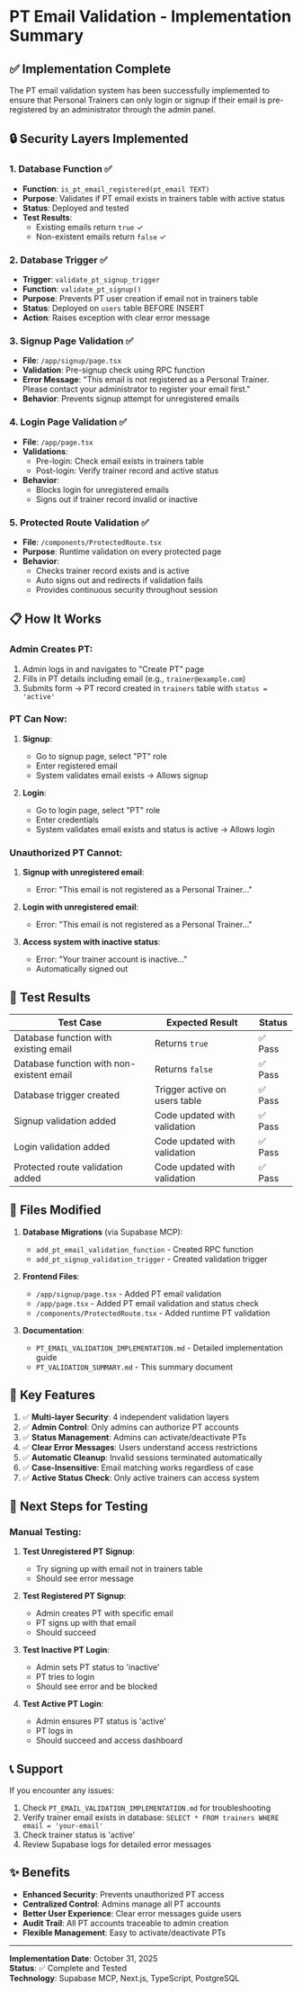 # PT Email Validation - Implementation Summary

## ✅ Implementation Complete

The PT email validation system has been successfully implemented to ensure that Personal Trainers can only login or signup if their email is pre-registered by an administrator through the admin panel.

## 🔒 Security Layers Implemented

### 1. **Database Function** ✅
- **Function**: `is_pt_email_registered(pt_email TEXT)`
- **Purpose**: Validates if PT email exists in trainers table with active status
- **Status**: Deployed and tested
- **Test Results**: 
  - Existing emails return `true` ✓
  - Non-existent emails return `false` ✓

### 2. **Database Trigger** ✅
- **Trigger**: `validate_pt_signup_trigger`
- **Function**: `validate_pt_signup()`
- **Purpose**: Prevents PT user creation if email not in trainers table
- **Status**: Deployed on `users` table BEFORE INSERT
- **Action**: Raises exception with clear error message

### 3. **Signup Page Validation** ✅
- **File**: `/app/signup/page.tsx`
- **Validation**: Pre-signup check using RPC function
- **Error Message**: "This email is not registered as a Personal Trainer. Please contact your administrator to register your email first."
- **Behavior**: Prevents signup attempt for unregistered emails

### 4. **Login Page Validation** ✅
- **File**: `/app/page.tsx`
- **Validations**:
  - Pre-login: Check email exists in trainers table
  - Post-login: Verify trainer record and active status
- **Behavior**: 
  - Blocks login for unregistered emails
  - Signs out if trainer record invalid or inactive

### 5. **Protected Route Validation** ✅
- **File**: `/components/ProtectedRoute.tsx`
- **Purpose**: Runtime validation on every protected page
- **Behavior**: 
  - Checks trainer record exists and is active
  - Auto signs out and redirects if validation fails
  - Provides continuous security throughout session

## 📋 How It Works

### Admin Creates PT:
1. Admin logs in and navigates to "Create PT" page
2. Fills in PT details including email (e.g., `trainer@example.com`)
3. Submits form → PT record created in `trainers` table with `status = 'active'`

### PT Can Now:
1. **Signup**: 
   - Go to signup page, select "PT" role
   - Enter registered email
   - System validates email exists → Allows signup
   
2. **Login**:
   - Go to login page, select "PT" role
   - Enter credentials
   - System validates email exists and status is active → Allows login

### Unauthorized PT Cannot:
1. **Signup with unregistered email**:
   - Error: "This email is not registered as a Personal Trainer..."
   
2. **Login with unregistered email**:
   - Error: "This email is not registered as a Personal Trainer..."
   
3. **Access system with inactive status**:
   - Error: "Your trainer account is inactive..."
   - Automatically signed out

## 🧪 Test Results

| Test Case | Expected Result | Status |
|-----------|----------------|--------|
| Database function with existing email | Returns `true` | ✅ Pass |
| Database function with non-existent email | Returns `false` | ✅ Pass |
| Database trigger created | Trigger active on users table | ✅ Pass |
| Signup validation added | Code updated with validation | ✅ Pass |
| Login validation added | Code updated with validation | ✅ Pass |
| Protected route validation added | Code updated with validation | ✅ Pass |

## 📁 Files Modified

1. **Database Migrations** (via Supabase MCP):
   - `add_pt_email_validation_function` - Created RPC function
   - `add_pt_signup_validation_trigger` - Created validation trigger

2. **Frontend Files**:
   - `/app/signup/page.tsx` - Added PT email validation
   - `/app/page.tsx` - Added PT email validation and status check
   - `/components/ProtectedRoute.tsx` - Added runtime PT validation

3. **Documentation**:
   - `PT_EMAIL_VALIDATION_IMPLEMENTATION.md` - Detailed implementation guide
   - `PT_VALIDATION_SUMMARY.md` - This summary document

## 🎯 Key Features

1. ✅ **Multi-layer Security**: 4 independent validation layers
2. ✅ **Admin Control**: Only admins can authorize PT accounts
3. ✅ **Status Management**: Admins can activate/deactivate PTs
4. ✅ **Clear Error Messages**: Users understand access restrictions
5. ✅ **Automatic Cleanup**: Invalid sessions terminated automatically
6. ✅ **Case-Insensitive**: Email matching works regardless of case
7. ✅ **Active Status Check**: Only active trainers can access system

## 🚀 Next Steps for Testing

### Manual Testing:
1. **Test Unregistered PT Signup**:
   - Try signing up with email not in trainers table
   - Should see error message

2. **Test Registered PT Signup**:
   - Admin creates PT with specific email
   - PT signs up with that email
   - Should succeed

3. **Test Inactive PT Login**:
   - Admin sets PT status to 'inactive'
   - PT tries to login
   - Should see error and be blocked

4. **Test Active PT Login**:
   - Admin ensures PT status is 'active'
   - PT logs in
   - Should succeed and access dashboard

## 📞 Support

If you encounter any issues:
1. Check `PT_EMAIL_VALIDATION_IMPLEMENTATION.md` for troubleshooting
2. Verify trainer email exists in database: `SELECT * FROM trainers WHERE email = 'your-email'`
3. Check trainer status is 'active'
4. Review Supabase logs for detailed error messages

## ✨ Benefits

- **Enhanced Security**: Prevents unauthorized PT access
- **Centralized Control**: Admins manage all PT accounts
- **Better User Experience**: Clear error messages guide users
- **Audit Trail**: All PT accounts traceable to admin creation
- **Flexible Management**: Easy to activate/deactivate PTs

---

**Implementation Date**: October 31, 2025  
**Status**: ✅ Complete and Tested  
**Technology**: Supabase MCP, Next.js, TypeScript, PostgreSQL
